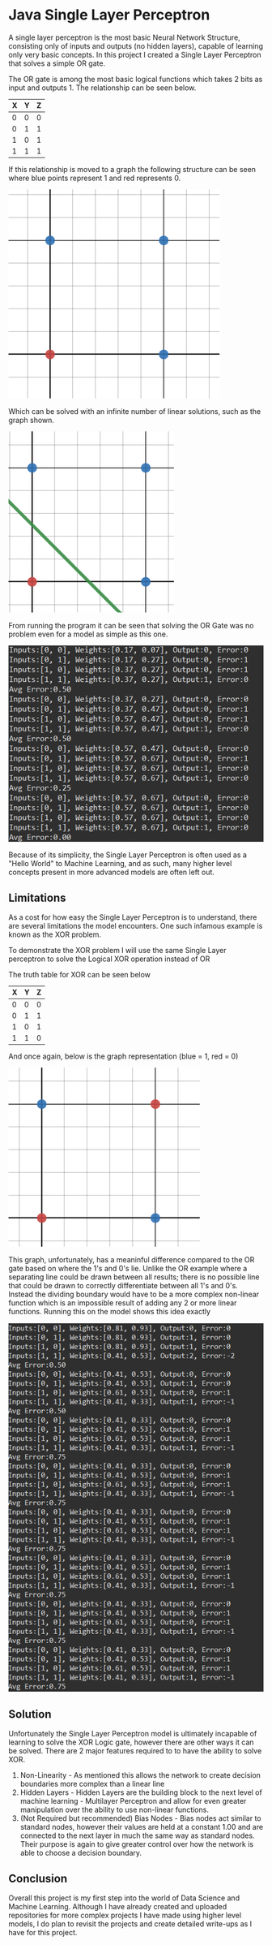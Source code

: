 # Java Single Layer Perceptron
A single layer perceptron is the most basic Neural Network Structure, consisting only of inputs and outputs (no hidden layers), capable of learning only very basic concepts. 
In this project I created a Single Layer Perceptron that solves a simple OR gate.

The OR gate is among the most basic logical functions which takes 2 bits as input and outputs 1.
The relationship can be seen below.

| X | Y | Z |
|---|---|---|
| 0 | 0 | 0 |
| 0 | 1 | 1 |
| 1 | 0 | 1 |
| 1 | 1 | 1 |

If this relationship is moved to a graph the following structure can be seen where blue points represent 1 and red represents 0.

![OR Gate Graph](https://github.com/umop-ap1sdn/Single-Layer-Perceptron/blob/main/OR%20Gate.png?raw=true)

Which can be solved with an infinite number of linear solutions, such as the graph shown.

![OR Gate Solution](https://github.com/umop-ap1sdn/Single-Layer-Perceptron/blob/main/OR%20Gate%20Solved.png)

From running the program it can be seen that solving the OR Gate was no problem even for a model as simple as this one.

![SLP Results](https://github.com/umop-ap1sdn/Single-Layer-Perceptron/blob/main/SingleLayerPerceptron.png)

Because of its simplicity, the Single Layer Perceptron is often used as a "Hello World" to Machine Learning, and as such, many higher level concepts present in more advanced models are often left out.


## Limitations

As a cost for how easy the Single Layer Perceptron is to understand, there are several limitations the model encounters. 
One such infamous example is known as the XOR problem.

To demonstrate the XOR problem I will use the same Single Layer perceptron to solve the Logical XOR operation instead of OR

The truth table for XOR can be seen below

| X | Y | Z |
|---|---|---|
| 0 | 0 | 0 |
| 0 | 1 | 1 |
| 1 | 0 | 1 |
| 1 | 1 | 0 |

And once again, below is the graph representation (blue = 1, red = 0)

![XOR Graph](https://github.com/umop-ap1sdn/Single-Layer-Perceptron/blob/main/XOR%20Gate.png)

This graph, unfortunately, has a meaninful difference compared to the OR gate based on where the 1's and 0's lie.
Unlike the OR example where a separating line could be drawn between all results; there is no possible line that could be drawn to correctly differentiate between
all 1's and 0's.
Instead the dividing boundary would have to be a more complex non-linear function which is an impossible result of adding any 2 or more linear functions.
Running this on the model shows this idea exactly

![XOR Test](https://github.com/umop-ap1sdn/Single-Layer-Perceptron/blob/main/XOR%20Fails.png)

## Solution

Unfortunately the Single Layer Perceptron model is ultimately incapable of learning to solve the XOR Logic gate, however there are other ways it can be solved.
There are 2 major features required to to have the ability to solve XOR.

1. Non-Linearity - As mentioned this allows the network to create decision boundaries more complex than a linear line
2. Hidden Layers - Hidden Layers are the building block to the next level of machine learning - Multilayer Perceptron and allow for even greater manipulation over
the ability to use non-linear functions.
3. (Not Required but recommended) Bias Nodes - Bias nodes act similar to standard nodes, however their values are held at a constant 1.00 and are connected to the next
layer in much the same way as standard nodes. Their purpose is again to give greater control over how the network is able to choose a decision boundary.

## Conclusion
Overall this project is my first step into the world of Data Science and Machine Learning.
Although I have already created and uploaded repositories for more complex projects I have made using higher level models, I do plan to revisit the projects and create
detailed write-ups as I have for this project.
